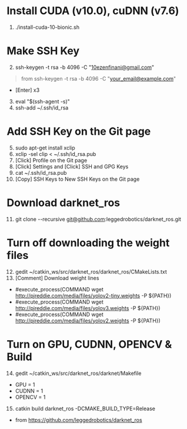 # Install CUDA (v10.0), cuDNN (v7.6)
1. ./install-cuda-10-bionic.sh
# Make SSH Key
2. ssh-keygen -t rsa -b 4096 -C "10ezenfinani@gmail.com"
> from ssh-keygen -t rsa -b 4096 -C "your_email@example.com"
- [Enter] x3
3. eval "$(ssh-agent -s)"
4. ssh-add ~/.ssh/id_rsa
# Add SSH Key on the Git page
5. sudo apt-get install xclip
6. xclip -sel clip < ~/.ssh/id_rsa.pub
7. [Click] Profile on the Git page
8. [Click] Settings and [Click] SSH and GPG Keys
9. cat ~/.ssh/id_rsa.pub
10. [Copy] SSH Keys to New SSH Keys on the Git page
# Download darknet_ros
11. git clone --recursive git@github.com:leggedrobotics/darknet_ros.git
# Turn off downloading the weight files
12. gedit ~/catkin_ws/src/darknet_ros/darknet_ros/CMakeLists.txt
13. [Comment] Download weight lines
- #execute_process(COMMAND wget http://pjreddie.com/media/files/yolov2-tiny.weights -P ${PATH})
- #execute_process(COMMAND wget http://pjreddie.com/media/files/yolov3.weights -P ${PATH})
- #execute_process(COMMAND wget http://pjreddie.com/media/files/yolov2.weights -P ${PATH})
# Turn on GPU, CUDNN, OPENCV & Build
14. gedit ~/catkin_ws/src/darknet_ros/darknet/Makefile
- GPU = 1
- CUDNN = 1
- OPENCV = 1
15. catkin build darknet_ros -DCMAKE_BUILD_TYPE=Release
- from https://github.com/leggedrobotics/darknet_ros
